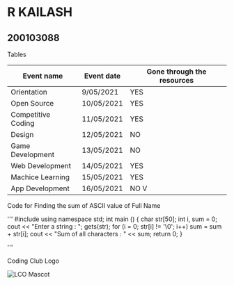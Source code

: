 # R KAILASH 
## 200103088

Tables

| Event name | Event date | Gone through the resources |
| ---------- | ---------- | -------------------------- |
| Orientation | 9/05/2021 | YES                        |
| Open Source | 10/05/2021 | YES                       |
| Competitive Coding | 11/05/2021 | YES                |
| Design | 12/05/2021 | NO                             |
| Game Development | 13/05/2021 | NO                   |
| Web Development | 14/05/2021 | YES                   |
| Machice Learning | 15/05/2021 | YES                  |
| App Development | 16/05/2021 | NO                    V|

Code for Finding the sum of ASCII value of Full Name

'''
#include<iostream>
using namespace std;
int main ()
{
    char str[50];
    int i, sum = 0; 
    cout << "Enter a string : ";
    gets(str);
    for (i = 0; str[i] != '\0'; i++)
        sum = sum + str[i];
    cout << "Sum of all characters : " << sum;
    return 0;
}

'''

Coding Club Logo

![LCO Mascot](https://github.com/codingiitg/open_source_submission/blob/main/coding-club%20logo.png)


